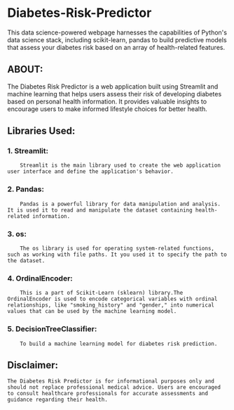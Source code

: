 # Diabetes-Risk-Predictor
This data science-powered webpage harnesses the capabilities of Python's data science stack, including scikit-learn, pandas to build predictive models that assess your diabetes risk based on an array of health-related features.

## ABOUT:
The Diabetes Risk Predictor is a web application built using Streamlit and machine learning that helps users assess their risk of developing diabetes based on personal health information.
It provides valuable insights to encourage users to make informed lifestyle choices for better health.

## Libraries Used:
### 1. Streamlit:
        Streamlit is the main library used to create the web application user interface and define the application's behavior.
### 2. Pandas:
        Pandas is a powerful library for data manipulation and analysis. It is used it to read and manipulate the dataset containing health-related information.
### 3. os:
        The os library is used for operating system-related functions, such as working with file paths. It you used it to specify the path to the dataset.
### 4. OrdinalEncoder:
        This is a part of Scikit-Learn (sklearn) library.The OrdinalEncoder is used to encode categorical variables with ordinal relationships, like "smoking_history" and "gender," into numerical values that can be used by the machine learning model.
### 5. DecisionTreeClassifier:
        To build a machine learning model for diabetes risk prediction.

## Disclaimer:
    The Diabetes Risk Predictor is for informational purposes only and should not replace professional medical advice. Users are encouraged to consult healthcare professionals for accurate assessments and guidance regarding their health.
        
